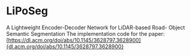 # LiPoSeg
A Lightweight Encoder-Decoder Network for LiDAR-based Road- Object Semantic Segmentation
The implementation code for the paper: [https://dl.acm.org/doi/abs/10.1145/3628797.3628900]{dl.acm.org/doi/abs/10.1145/3628797.3628900}
